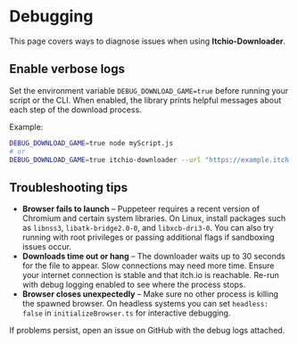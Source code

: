 # Debugging

This page covers ways to diagnose issues when using **Itchio-Downloader**.

## Enable verbose logs

Set the environment variable `DEBUG_DOWNLOAD_GAME=true` before running your script or the CLI. When enabled, the library prints helpful messages about each step of the download process.

Example:

```bash
DEBUG_DOWNLOAD_GAME=true node myScript.js
# or
DEBUG_DOWNLOAD_GAME=true itchio-downloader --url "https://example.itch.io/game"
```

## Troubleshooting tips

- **Browser fails to launch** – Puppeteer requires a recent version of Chromium and certain system libraries. On Linux, install packages such as `libnss3`, `libatk-bridge2.0-0`, and `libxcb-dri3-0`. You can also try running with root privileges or passing additional flags if sandboxing issues occur.
- **Downloads time out or hang** – The downloader waits up to 30 seconds for the file to appear. Slow connections may need more time. Ensure your internet connection is stable and that itch.io is reachable. Re-run with debug logging enabled to see where the process stops.
- **Browser closes unexpectedly** – Make sure no other process is killing the spawned browser. On headless systems you can set `headless: false` in `initializeBrowser.ts` for interactive debugging.

If problems persist, open an issue on GitHub with the debug logs attached.
